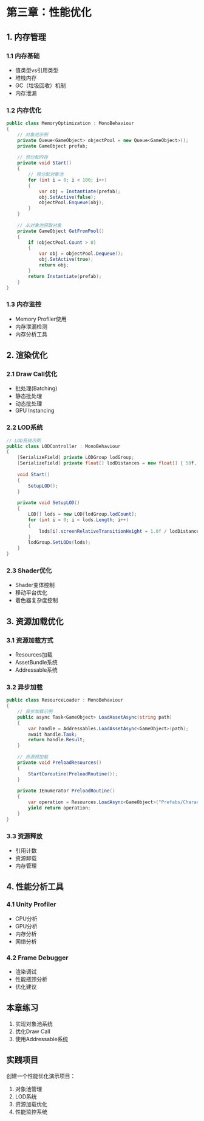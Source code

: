 # 第三章：性能优化

## 1. 内存管理
### 1.1 内存基础
- 值类型vs引用类型
- 堆栈内存
- GC（垃圾回收）机制
- 内存泄漏

### 1.2 内存优化
```csharp
public class MemoryOptimization : MonoBehaviour
{
    // 对象池示例
    private Queue<GameObject> objectPool = new Queue<GameObject>();
    private GameObject prefab;
    
    // 预分配内存
    private void Start()
    {
        // 预分配对象池
        for (int i = 0; i < 100; i++)
        {
            var obj = Instantiate(prefab);
            obj.SetActive(false);
            objectPool.Enqueue(obj);
        }
    }
    
    // 从对象池获取对象
    private GameObject GetFromPool()
    {
        if (objectPool.Count > 0)
        {
            var obj = objectPool.Dequeue();
            obj.SetActive(true);
            return obj;
        }
        return Instantiate(prefab);
    }
}
```

### 1.3 内存监控
- Memory Profiler使用
- 内存泄漏检测
- 内存分析工具

## 2. 渲染优化
### 2.1 Draw Call优化
- 批处理(Batching)
- 静态批处理
- 动态批处理
- GPU Instancing

### 2.2 LOD系统
```csharp
// LOD系统示例
public class LODController : MonoBehaviour
{
    [SerializeField] private LODGroup lodGroup;
    [SerializeField] private float[] lodDistances = new float[] { 50f, 100f, 150f };
    
    void Start()
    {
        SetupLOD();
    }
    
    private void SetupLOD()
    {
        LOD[] lods = new LOD[lodGroup.lodCount];
        for (int i = 0; i < lods.Length; i++)
        {
            lods[i].screenRelativeTransitionHeight = 1.0f / lodDistances[i];
        }
        lodGroup.SetLODs(lods);
    }
}
```

### 2.3 Shader优化
- Shader变体控制
- 移动平台优化
- 着色器复杂度控制

## 3. 资源加载优化
### 3.1 资源加载方式
- Resources加载
- AssetBundle系统
- Addressable系统

### 3.2 异步加载
```csharp
public class ResourceLoader : MonoBehaviour
{
    // 异步加载示例
    public async Task<GameObject> LoadAssetAsync(string path)
    {
        var handle = Addressables.LoadAssetAsync<GameObject>(path);
        await handle.Task;
        return handle.Result;
    }
    
    // 资源预加载
    private void PreloadResources()
    {
        StartCoroutine(PreloadRoutine());
    }
    
    private IEnumerator PreloadRoutine()
    {
        var operation = Resources.LoadAsync<GameObject>("Prefabs/Character");
        yield return operation;
    }
}
```

### 3.3 资源释放
- 引用计数
- 资源卸载
- 内存管理

## 4. 性能分析工具
### 4.1 Unity Profiler
- CPU分析
- GPU分析
- 内存分析
- 网络分析

### 4.2 Frame Debugger
- 渲染调试
- 性能瓶颈分析
- 优化建议

## 本章练习
1. 实现对象池系统
2. 优化Draw Call
3. 使用Addressable系统

## 实践项目
创建一个性能优化演示项目：
1. 对象池管理
2. LOD系统
3. 资源加载优化
4. 性能监控系统 